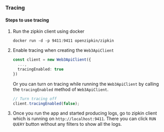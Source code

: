 ### Tracing

#### Steps to use tracing

1. Run the zipkin client using docker

    ```
    docker run -d -p 9411:9411 openzipkin/zipkin
    ```

2. Enable tracing when creating the `Web3ApiClient`

    ```typescript
    const client = new Web3ApiClient({
      ...,
      tracingEnabled: true
    })
    ```

    Or you can turn on tracing while running the `Web3ApiClient` by calling the `tracingEnabled` method of `Web3ApiClient`.

    ```typescript
    // Turn tracing off
    client.tracingEnabled(false);
    ```

3. Once you run the app and started producing logs, go to zipkin client which is running on `http://localhost:9411`. There you can click `RUN QUERY` button without any filters to show all the logs.
